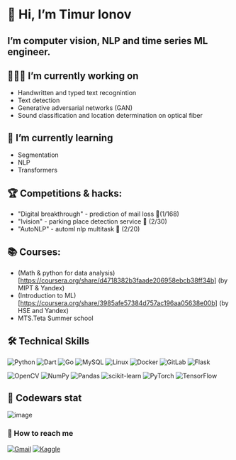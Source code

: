 # 👋 Hi, I’m Timur Ionov
## I’m computer vision, NLP and time series ML engineer.
## 👨🏻‍💻 I’m currently working on
- Handwritten and typed text recognintion
- Text detection
- Generative adversarial networks (GAN)
- Sound classification and location determination on optical fiber

## 🔬 I’m currently learning
- Segmentation
- NLP
- Transformers

## 🏆 Сompetitions & hacks:
- "Digital breakthrough" - prediction of mail loss 🥇(1/168)
- "Ivision" - parking place detection service 🥈 (2/30)
- "AutoNLP" - automl nlp multitask 🥈 (2/20)

## 📚 Courses:
- (Math & python for data analysis)[https://coursera.org/share/d4718382b3faade206958ebcb38ff34b] (by MIPT & Yandex)
- (Introduction to ML)[https://coursera.org/share/3985afe57384d757ac196aa05638e00b] (by HSE and Yandex)
- MTS.Teta Summer school

## 🛠 Technical Skills

![Python](https://img.shields.io/badge/python-3670A0?style=for-the-badge&logo=python&logoColor=ffdd54)
![Dart](https://img.shields.io/badge/dart-%230175C2.svg?style=for-the-badge&logo=dart&logoColor=white)
![Go](https://img.shields.io/badge/go-%2300ADD8.svg?style=for-the-badge&logo=go&logoColor=white)
![MySQL](https://img.shields.io/badge/mysql-%2300f.svg?style=for-the-badge&logo=mysql&logoColor=white)
![Linux](https://img.shields.io/badge/Linux-FCC624?style=for-the-badge&logo=linux&logoColor=black)
![Docker](https://img.shields.io/badge/docker-%230db7ed.svg?style=for-the-badge&logo=docker&logoColor=white)
![GitLab](https://img.shields.io/badge/gitlab-%23181717.svg?style=for-the-badge&logo=gitlab&logoColor=white)
![Flask](https://img.shields.io/badge/flask-%23000.svg?style=for-the-badge&logo=flask&logoColor=white)

![OpenCV](https://img.shields.io/badge/opencv-%23white.svg?style=for-the-badge&logo=opencv&logoColor=white)
![NumPy](https://img.shields.io/badge/numpy-%23013243.svg?style=for-the-badge&logo=numpy&logoColor=white)
![Pandas](https://img.shields.io/badge/pandas-%23150458.svg?style=for-the-badge&logo=pandas&logoColor=white)
![scikit-learn](https://img.shields.io/badge/scikit--learn-%23F7931E.svg?style=for-the-badge&logo=scikit-learn&logoColor=white)
![PyTorch](https://img.shields.io/badge/PyTorch-%23EE4C2C.svg?style=for-the-badge&logo=PyTorch&logoColor=white)
![TensorFlow](https://img.shields.io/badge/TensorFlow-%23FF6F00.svg?style=for-the-badge&logo=TensorFlow&logoColor=white)

## 🥋 Codewars stat
![image](https://www.codewars.com/users/sir-timio/badges/large?theme=light)
 
<!--- [![Anurag's GitHub stats](https://github-readme-stats.vercel.app/api?username=sir-timio)](https://github.com/sir-timio/github-readme-stats) --->

### 🤝 How to reach me 

[![Gmail](https://img.shields.io/badge/Gmail-D14836?style=for-the-badge&logo=gmail&logoColor=white)](mailto:t-ionov@list.ru)
[![Kaggle](https://img.shields.io/badge/Kaggle-035a7d?style=for-the-badge&logo=kaggle&logoColor=white)](https://www.kaggle.com/sirtimio)

<!---
sir-timio/sir-timio is a ✨ special ✨ repository because its `README.md` (this file) appears on your GitHub profile.
You can click the Preview link to take a look at your changes.
--->
